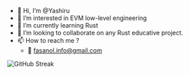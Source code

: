 - 👋 Hi, I’m @Yashiru
- 👀 I’m interested in EVM low-level engineering
- 🌱 I’m currently learning Rust
- 💞️ I’m looking to collaborate on any Rust educative project.
- 📫 How to reach me ?
    - 📧 [fasanol.info@gmail.com](mailto:fasanol.info@gmail.com)

![GitHub Streak](https://streak-stats.demolab.com?user=Yashiru&theme=transparent&hide_border=true)
